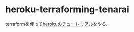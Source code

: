 # heroku-terraforming-tenarai
terraformを使って[herokuのチュートリアル](https://devcenter.heroku.com/articles/getting-started-with-go#introduction)をやる。
